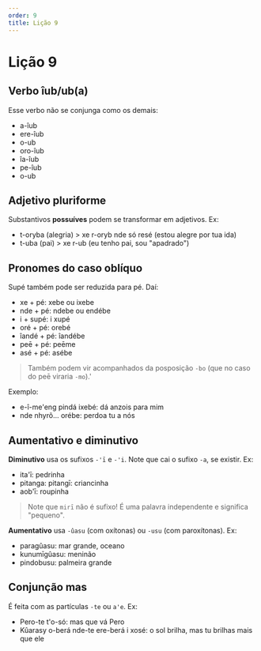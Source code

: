 ```yaml
---
order: 9
title: Lição 9
---
```


# Lição 9

## Verbo îub/ub(a)
Esse verbo não se conjunga como os demais:
- a-îub
- ere-îub
- o-ub
- oro-îub
- îa-îub
- pe-îub
- o-ub

## Adjetivo pluriforme
Substantivos **possuíves** podem se transformar em adjetivos. Ex:
- t-oryba (alegria) > xe r-oryb nde só resé (estou alegre por tua ida)
- t-uba (pai) > xe r-ub (eu tenho pai, sou "apadrado")

## Pronomes do caso oblíquo
Supé também pode ser reduzida para pé. Daí:
- xe + pé: xebe ou ixebe
- nde + pé: ndebe ou endébe
- i + supé: i xupé
- oré + pé: orebé
- îandé + pé: îandébe
- peē + pé: peēme
- asé + pé: asébe

> Também podem vir acompanhados da posposição `-bo` (que no caso do peē viraria `-mo`).'

Exemplo:
- e-î-me'eng pindá ixebé: dá anzois para mim
- nde nhyrõ... orébe: perdoa tu a nós

## Aumentativo e diminutivo
**Diminutivo** usa os sufixos `-'ī` e `-'i`. Note que cai o sufixo `-a`, se existir. Ex:
- ita'ī: pedrinha
- pitanga: pitangī: criancinha
- aob'ī: roupinha

> Note que `mirī` não é sufixo! É uma palavra independente e significa "pequeno".

**Aumentativo** usa `-ûasu` (com oxítonas) ou `-usu` (com paroxítonas). Ex:
- paragûasu: mar grande, oceano
- kunumīgûasu: meninão
- pindobusu: palmeira grande

## Conjunção mas
É feita com as partículas `-te` ou `a'e`. Ex:
- Pero-te t'o-só: mas que vá Pero
- Kûarasy o-berá nde-te ere-berá i xosé: o sol brilha, mas tu brilhas mais que ele
